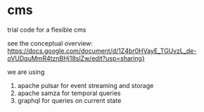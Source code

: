 # cms
trial code for a flexible cms

see the conceptual overview:
https://docs.google.com/document/d/1Z4br0HVayE_TGUvzL_de-oVUDquMmR4tznBHj18slZw/edit?usp=sharing}

we are using
1) apache pulsar for event streaming and storage
2) apache samza for temporal queries
3) graphql for queries on current state
